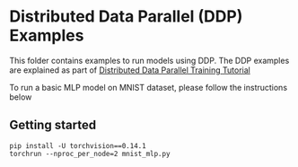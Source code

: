 # Distributed Data Parallel (DDP) Examples

This folder contains examples to run models using DDP. The DDP examples are explained as part of [Distributed Data Parallel Training Tutorial](https://awsdocs-neuron.readthedocs-hosted.com/en/latest/frameworks/torch/torch-neuronx/tutorials/training/distributed_data_parallel.html#neuronx-ddp-tutorial)

To run a basic MLP model on MNIST dataset, please follow the instructions below

## Getting started

```
pip install -U torchvision==0.14.1
torchrun --nproc_per_node=2 mnist_mlp.py
```